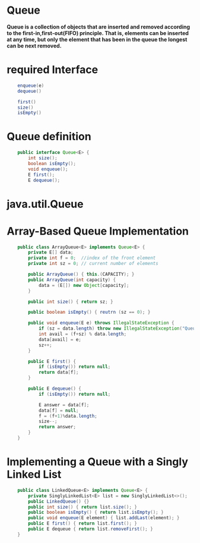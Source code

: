 # Queue 
**Queue is a collection of objects that are inserted and removed according to the first-in,first-out(FIFO) principle. That is, elements can be inserted at any time, but only the element that has been in the queue the longest can be next removed.**

# required Interface

``` Java
    enqueue(e)
    dequeue()

    first()
    size()
    isEmpty()
```

# Queue definition

```Java
    public interface Queue<E> {
        int size();
        boolean isEmpty();
        void enqueue();
        E first();
        E dequeue();
```

# java.util.Queue

# Array-Based Queue Implementation

```Java
    public class ArrayQueue<E> implements Queue<E> {
        private E[] data;
        private int f = 0;  //index of the front element
        private int sz = 0; // current number of elements

        public ArrayQueue() { this.(CAPACITY); }
        public ArrayQueue(int capacity) {
            data = (E[]) new Object[capacity];
        }

        public int size() { return sz; }

        public boolean isEmpty() { reutrn (sz == 0); }

        public void enqueue(E e) throws IllegalStateException {
            if (sz = data.length) throw new IllegalStateException("Queue is full");
            int avail = (f+sz) % data.length;
            data[avail] = e;
            sz++;
        }

        public E first() {
            if (isEmpty()) return null;
            return data[f];
        }

        public E dequeue() {
            if (isEmpty()) return null;

            E answer = data[f];
            data[f] = null;
            f = (f+1)%data.length;
            size--;
            return answer;
        }
    }
```

# Implementing a Queue with a Singly Linked List

```Java
    public class LinkedQueue<E> implements Queue<E> {
        private SinglyLinkedList<E> list = new SinglyLinkedList<>();
        public LinkedQueue() {}
        public int size() { return list.size(); }
        public boolean isEmpty() { return list.isEmpty(); }
        public void enqueue(E element) { list.addLast(element); }
        public E first() { return list.first(); }
        public E dequeue { return list.removeFirst(); } 
    }
```
